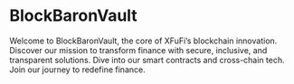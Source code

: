 # BlockBaronVault
Welcome to BlockBaronVault, the core of XFuFi’s blockchain innovation. Discover our mission to transform finance with secure, inclusive, and transparent solutions. Dive into our smart contracts and cross-chain tech. Join our journey to redefine finance.
